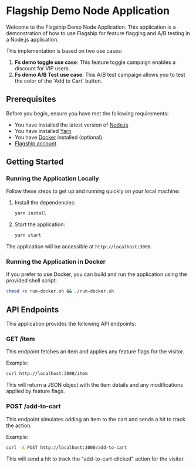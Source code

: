 # Flagship Demo Node Application

Welcome to the Flagship Demo Node Application. This application is a demonstration of how to use Flagship for feature flagging and A/B testing in a Node.js application.

This implementation is based on two use cases:

1. **Fs demo toggle use case**: This feature toggle campaign enables a discount for VIP users.
2. **Fs demo A/B Test use case**: This A/B test campaign allows you to test the color of the 'Add to Cart' button.

## Prerequisites

Before you begin, ensure you have met the following requirements:

- You have installed the latest version of [Node.js](https://nodejs.org/en/download/)
- You have installed [Yarn](https://yarnpkg.com/getting-started/install)
- You have [Docker](https://www.docker.com/products/docker-desktop) installed (optional)
- [Flagship account](https://www.abtasty.com)

## Getting Started

### Running the Application Locally

Follow these steps to get up and running quickly on your local machine:

1. Install the dependencies:

    ```bash
    yarn install
    ```

2. Start the application:

    ```bash
    yarn start
    ```

The application will be accessible at `http://localhost:3000`.

### Running the Application in Docker

If you prefer to use Docker, you can build and run the application using the provided shell script:

```bash
chmod +x run-docker.sh && ./run-docker.sh
```

## API Endpoints

This application provides the following API endpoints:

### GET /item

This endpoint fetches an item and applies any feature flags for the visitor.

Example:

```bash
curl http://localhost:3000/item
```

This will return a JSON object with the item details and any modifications applied by feature flags.

### POST /add-to-cart

This endpoint simulates adding an item to the cart and sends a hit to track the action.

Example:

 ```bash
 curl -X POST http://localhost:3000/add-to-cart
 ```

 This will send a hit to track the "add-to-cart-clicked" action for the visitor.
